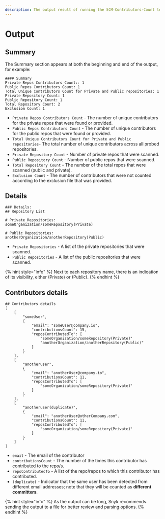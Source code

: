 ```yaml
---
description: The output result of running the SCM-Contributors-Count tool
---
```


# Output

## Summary

The Summary section appears at both the beginning and end of the output, for example:

```
#### Summary
Private Repos Contributors Count:: 1
Public Repos Contributors Count: 1
Total Unique Contributors Count for Private and Public repositories: 1
Private Repository Count: 1
Public Repository Count: 1
Total Repository Count: 2
Exclusion Count: 1
```

* `Private Repos Contributors Count` - The number of unique contributors for the private repos that were found or provided.
* `Public Repos Contributors Count` - The number of unique contributors for the public repos that were found or provided.
* `Total Unique Contributors Count for Private and Public repositories`- The total number of unique contributors across all probed repositories.
* `Private Repository Count` - Number of private repos that were scanned.
* `Public Repository Count` - Number of public repos that were scanned.
* `Total Repository Count` - The number of the total repos that were scanned (public and private).
* `Exclusion Count` - The number of contributors that were not counted according to the exclusion file that was provided.

## Details

```
### Details:
## Repository List

# Private Repositories:
someOrganization/someRepository(Private)

# Public Repositories:
anotherOrganization/anotherRepository(Public)
```

* `Private Repositories` - A list of the private repositories that were scanned.
* `Public Repositories` - A list of the public repositories that were scanned.

{% hint style="info" %}
Next to each repository name, there is an indication of its visibility, either (Private) or (Public).
{% endhint %}

## Contributors details

```
## Contributors details
[
    [
        "someUser",
        {
            "email": "someUser@company.io",
            "contributionsCount": 15,
            "reposContributedTo": [
                "someOrganization/someRepository(Private)"
                "anotherOrganization/anotherRepository(Public)"
            ]
        }
    ],
    [
        "anotheruser",
        {
            "email": "anotherUser@company.io",
            "contributionsCount": 11,
            "reposContributedTo": [
                "someOrganization/someRepository(Private)"
            ]
        }
    ],
    [
        "anotheruser(duplicate)",
        {
            "email": "anotherUser@otherCompany.com",
            "contributionsCount": 11,
            "reposContributedTo": [
                "someOrganization/someRepository(Private)"
            ]
        }
    ]
]
```

* `email` - The email of the contributor
* `contributionsCount` - The number of the times this contributor has contributed to the repo/s.
* `repoContributedTo` - A list of the repo/repos to which this contributor has contributed.
* `(duplicate)` - Indicator that the same user has been detected from different email addresses; note that they will be counted as **different committers**.

{% hint style="info" %}
As the output can be long, Snyk recommends sending the output to a file for better review and parsing options.
{% endhint %}
